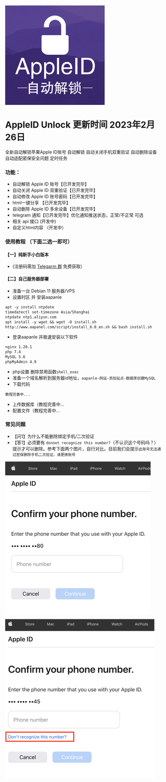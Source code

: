 
[![AppleID_Unlock.png](https://github.com/shadowrocketHelp/appleidUnlock/blob/main/img/apidun2.png?raw=true)]()

# AppleID Unlock 更新时间 2023年2月26日
全新自动解锁苹果Apple ID账号 自动解锁 自动关闭手机双重验证 自动删除设备 自动适配密保安全问题 定时任务

### 功能：
* 自动解锁 Apple ID 账号【已开发完毕】
* 自动关闭 Apple ID 双重验证【已开发完毕】
* 自动修改 Apple ID 账号密码【已开发完毕】
* html一键分享  【已开发完毕】
* 自动删除 Apple ID 多余设备【已开发完毕】
* telegram 通知【已开发完毕】优化通知推送状态，正常/不正常 可选
* 相关 api 接口  (开发中)
* 自定义html内容 （开发中）

### 使用教程 （下面二选一即可）
#### 【一】纯新手小白版本
* (注册码需加 [Telegarm 群](https://t.me/apidlock) 免费获取）

#### 【二】自己服务器部署
* 准备一台 Debian 11 服务器/VPS
* 设置时区 并 安装aapanle
```
apt -y install ntpdate
timedatectl set-timezone Asia/Shanghai
ntpdate ntp1.aliyun.com
apt install -y wget && wget -O install.sh http://www.aapanel.com/script/install_6.0_en.sh && bash install.sh

```
* 登录aapanle 并极速安装以下软件
```
nginx 1.20.1
php 7.4
MySQL 5.6
phpMyAdmin 4.9
```
* php设置 删除禁用函数```shell_exec```
* 准备一个域名解析到服务器id地址，```aapanle-网站-添加站点-数据库创建MySQL```
* 下载代码
```
教程完善中...
```
* 上传数据库（教程完善中...
* 配置文件（教程完善中...

### 常见问题
* 【问1】为什么不能删除绑定手机/二次验证
* 【答1】必须要有 ```donnot recognize this number?```（不认识这个号码吗？）提示才可以删除。参考下面两个图片，自行对比。目前我们会提示```此账号无法通过密保删除手机二次验证，请更换账号```

 [![AppleID_Unlock.png](https://github.com/shadowrocketHelp/appleidUnlock/blob/main/img/phone1.png?raw=true)]()
 
 [![AppleID_Unlock.png](https://github.com/shadowrocketHelp/appleidUnlock/blob/main/img/phone2.png?raw=true)]()

